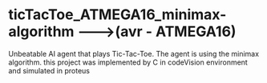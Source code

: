 # ticTacToe_ATMEGA16_minimax-algorithm --->(avr - ATMEGA16)
Unbeatable AI agent that plays Tic-Tac-Toe. The agent is using the minimax algorithm.
this project was implemented by C in codeVision  environment and simulated in proteus 
